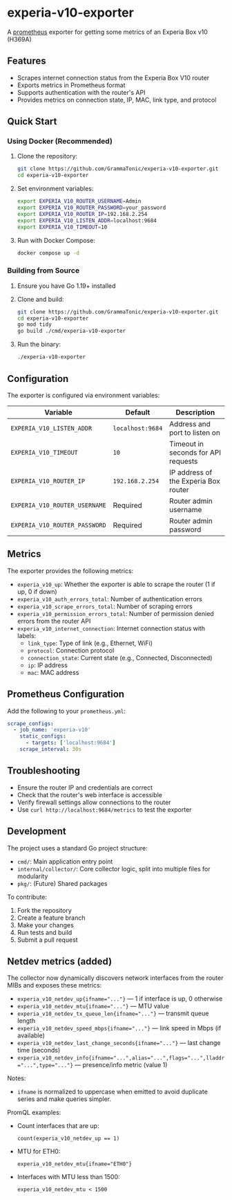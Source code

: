 # experia-v10-exporter
A [prometheus](https://prometheus.io) exporter for getting some metrics of an Experia Box v10 (H369A)

## Features
- Scrapes internet connection status from the Experia Box V10 router
- Exports metrics in Prometheus format
- Supports authentication with the router's API
- Provides metrics on connection state, IP, MAC, link type, and protocol

## Quick Start

### Using Docker (Recommended)
1. Clone the repository:
   ```bash
   git clone https://github.com/GrammaTonic/experia-v10-exporter.git
   cd experia-v10-exporter
   ```

2. Set environment variables:
   ```bash
   export EXPERIA_V10_ROUTER_USERNAME=Admin
   export EXPERIA_V10_ROUTER_PASSWORD=your_password
   export EXPERIA_V10_ROUTER_IP=192.168.2.254
   export EXPERIA_V10_LISTEN_ADDR=localhost:9684
   export EXPERIA_V10_TIMEOUT=10
   ```

3. Run with Docker Compose:
   ```bash
   docker compose up -d
   ```

### Building from Source
1. Ensure you have Go 1.19+ installed
2. Clone and build:
   ```bash
   git clone https://github.com/GrammaTonic/experia-v10-exporter.git
   cd experia-v10-exporter
   go mod tidy
   go build ./cmd/experia-v10-exporter
   ```

3. Run the binary:
   ```bash
   ./experia-v10-exporter
   ```

## Configuration
The exporter is configured via environment variables:

| Variable | Default | Description |
|----------|---------|-------------|
| `EXPERIA_V10_LISTEN_ADDR` | `localhost:9684` | Address and port to listen on |
| `EXPERIA_V10_TIMEOUT` | `10` | Timeout in seconds for API requests |
| `EXPERIA_V10_ROUTER_IP` | `192.168.2.254` | IP address of the Experia Box router |
| `EXPERIA_V10_ROUTER_USERNAME` | Required | Router admin username |
| `EXPERIA_V10_ROUTER_PASSWORD` | Required | Router admin password |

## Metrics
The exporter provides the following metrics:

- `experia_v10_up`: Whether the exporter is able to scrape the router (1 if up, 0 if down)
- `experia_v10_auth_errors_total`: Number of authentication errors
- `experia_v10_scrape_errors_total`: Number of scraping errors
- `experia_v10_permission_errors_total`: Number of permission denied errors from the router API
- `experia_v10_internet_connection`: Internet connection status with labels:
  - `link_type`: Type of link (e.g., Ethernet, WiFi)
  - `protocol`: Connection protocol
  - `connection_state`: Current state (e.g., Connected, Disconnected)
  - `ip`: IP address
  - `mac`: MAC address

## Prometheus Configuration
Add the following to your `prometheus.yml`:

```yaml
scrape_configs:
  - job_name: 'experia-v10'
    static_configs:
      - targets: ['localhost:9684']
    scrape_interval: 30s
```

## Troubleshooting
- Ensure the router IP and credentials are correct
- Check that the router's web interface is accessible
- Verify firewall settings allow connections to the router
- Use `curl http://localhost:9684/metrics` to test the exporter

## Development
The project uses a standard Go project structure:
- `cmd/`: Main application entry point
- `internal/collector/`: Core collector logic, split into multiple files for modularity
- `pkg/`: (Future) Shared packages

To contribute:
1. Fork the repository
2. Create a feature branch
3. Make your changes
4. Run tests and build
5. Submit a pull request

## Netdev metrics (added)

The collector now dynamically discovers network interfaces from the router MIBs and exposes these metrics:

- `experia_v10_netdev_up{ifname="..."}` — 1 if interface is up, 0 otherwise
- `experia_v10_netdev_mtu{ifname="..."}` — MTU value
- `experia_v10_netdev_tx_queue_len{ifname="..."}` — transmit queue length
- `experia_v10_netdev_speed_mbps{ifname="..."}` — link speed in Mbps (if available)
- `experia_v10_netdev_last_change_seconds{ifname="..."}` — last change time (seconds)
- `experia_v10_netdev_info{ifname="...",alias="...",flags="...",lladdr="...",type="..."}` — presence/info metric (value 1)

Notes:
- `ifname` is normalized to uppercase when emitted to avoid duplicate series and make queries simpler.

PromQL examples:

- Count interfaces that are up:

   `count(experia_v10_netdev_up == 1)`

- MTU for ETH0:

   `experia_v10_netdev_mtu{ifname="ETH0"}`

- Interfaces with MTU less than 1500:

   `experia_v10_netdev_mtu < 1500`

